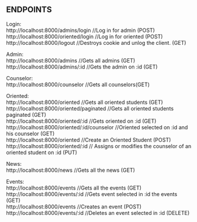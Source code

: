 ## ENDPOINTS

Login:<br>
http://localhost:8000/admins/login //Log in for admin (POST)<br>
http://localhost:8000/oriented/login //Log in for oriented (POST)<br>
http://localhost:8000/logout //Destroys cookie and unlog the client. (GET)<br>

Admin:<br>
http://localhost:8000/admins //Gets all admins (GET)<br>
http://localhost:8000/admins/:id //Gets the admin on :id (GET)<br>

Counselor:<br>
http://localhost:8000/counselor //Gets all counselors(GET)<br>

Oriented:<br>
http://localhost:8000/oriented //Gets all oriented students (GET)<br>
http://localhost:8000/oriented/paginated //Gets all oriented students paginated (GET)<br>
http://localhost:8000/oriented/:id //Gets oriented on :id (GET)<br>
http://localhost:8000/oriented/:id/counselor //Oriented selected on :id and his counselor (GET)<br>
http://localhost:8000/oriented //Create an Oriented Student (POST)<br>
http://localhost:8000/oriented/:id // Assigns or modifies the counselor of an oriented student on :id (PUT)<br>

News: <br>
http://localhost:8000/news //Gets all the news (GET)<br>

Events: <br>
http://localhost:8000/events //Gets all the events (GET)<br>
http://localhost:8000/events/:id //Gets event selected in :id the events (GET)<br>
http://localhost:8000/events //Creates an event (POST)<br>
http://localhost:8000/events/:id //Deletes an event selected in :id (DELETE)<br>

